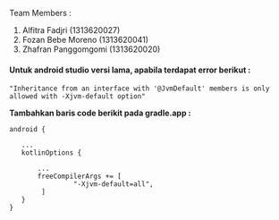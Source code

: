 Team Members :
1. Alfitra Fadjri (1313620027)
2. Fozan Bebe Moreno (1313620041)
3. Zhafran Panggomgomi (1313620020)

#### Untuk android studio versi lama, apabila terdapat error berikut : 
```
"Inheritance from an interface with '@JvmDefault' members is only allowed with -Xjvm-default option"
```
**Tambahkan baris code berikit pada gradle.app :**

```
android {

   ...
   kotlinOptions {
   
       ...
       freeCompilerArgs += [
                "-Xjvm-default=all",
        ]
   }
}
```

